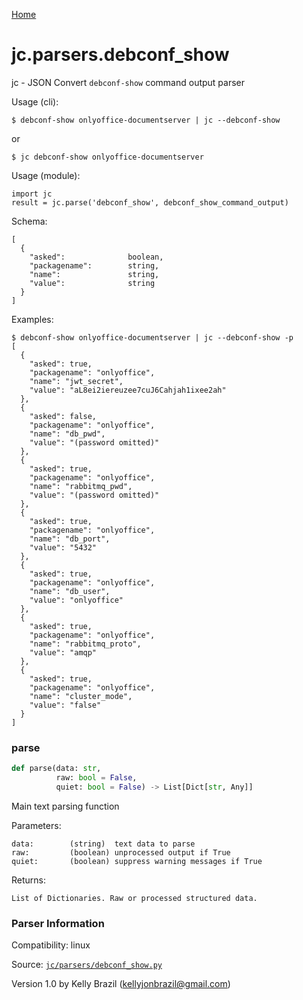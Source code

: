 [Home](https://kellyjonbrazil.github.io/jc/)
<a id="jc.parsers.debconf_show"></a>

# jc.parsers.debconf_show

jc - JSON Convert `debconf-show` command output parser

Usage (cli):

    $ debconf-show onlyoffice-documentserver | jc --debconf-show

or

    $ jc debconf-show onlyoffice-documentserver

Usage (module):

    import jc
    result = jc.parse('debconf_show', debconf_show_command_output)

Schema:

    [
      {
        "asked":              boolean,
        "packagename":        string,
        "name":               string,
        "value":              string
      }
    ]

Examples:

    $ debconf-show onlyoffice-documentserver | jc --debconf-show -p
    [
      {
        "asked": true,
        "packagename": "onlyoffice",
        "name": "jwt_secret",
        "value": "aL8ei2iereuzee7cuJ6Cahjah1ixee2ah"
      },
      {
        "asked": false,
        "packagename": "onlyoffice",
        "name": "db_pwd",
        "value": "(password omitted)"
      },
      {
        "asked": true,
        "packagename": "onlyoffice",
        "name": "rabbitmq_pwd",
        "value": "(password omitted)"
      },
      {
        "asked": true,
        "packagename": "onlyoffice",
        "name": "db_port",
        "value": "5432"
      },
      {
        "asked": true,
        "packagename": "onlyoffice",
        "name": "db_user",
        "value": "onlyoffice"
      },
      {
        "asked": true,
        "packagename": "onlyoffice",
        "name": "rabbitmq_proto",
        "value": "amqp"
      },
      {
        "asked": true,
        "packagename": "onlyoffice",
        "name": "cluster_mode",
        "value": "false"
      }
    ]

<a id="jc.parsers.debconf_show.parse"></a>

### parse

```python
def parse(data: str,
          raw: bool = False,
          quiet: bool = False) -> List[Dict[str, Any]]
```

Main text parsing function

Parameters:

    data:        (string)  text data to parse
    raw:         (boolean) unprocessed output if True
    quiet:       (boolean) suppress warning messages if True

Returns:

    List of Dictionaries. Raw or processed structured data.

### Parser Information
Compatibility:  linux

Source: [`jc/parsers/debconf_show.py`](https://github.com/kellyjonbrazil/jc/blob/master/jc/parsers/debconf_show.py)

Version 1.0 by Kelly Brazil (kellyjonbrazil@gmail.com)
